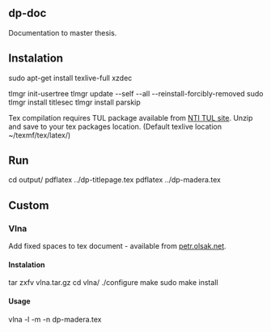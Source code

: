 ## dp-doc

Documentation to master thesis.

## Instalation

sudo apt-get install texlive-full xzdec

tlmgr init-usertree
tlmgr update --self --all --reinstall-forcibly-removed
sudo tlmgr install titlesec
tlmgr install parskip

Tex compilation requires TUL package available from [NTI TUL site](http://www.nti.tul.cz/~satrapa/vyuka/latex-tul/). Unzip and save to your tex packages location. (Default texlive location ~/texmf/tex/latex/)

## Run

cd output/
pdflatex ../dp-titlepage.tex
pdflatex ../dp-madera.tex


## Custom

### Vlna

Add fixed spaces to tex document - available from [petr.olsak.net](http://petr.olsak.net/ftp/olsak/vlna/).

#### Instalation

tar zxfv vlna.tar.gz
cd vlna/
./configure
make
sudo make install

#### Usage

vlna -l -m -n dp-madera.tex 